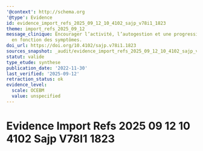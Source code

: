 ```yaml
---
'@context': http://schema.org
'@type': Evidence
id: evidence_import_refs_2025_09_12_10_4102_sajp_v78i1_1823
theme: import_refs_2025_09_12
message_clinique: Encourager l’activité, l’autogestion et une progression graduée
  en fonction des symptômes.
doi_url: https://doi.org/10.4102/sajp.v78i1.1823
sources_snapshot: _audit/evidence_import_refs_2025_09_12_10_4102_sajp_v78i1_1823.json
statut: valide
type_etude: synthese
publication_date: '2022-11-30'
last_verified: '2025-09-12'
retraction_status: ok
evidence_level:
  scale: OCEBM
  value: unspecified
---
```

# Evidence Import Refs 2025 09 12 10 4102 Sajp V78I1 1823


